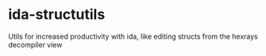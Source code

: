 # ida-structutils
Utils for increased productivity with ida, like editing structs from the hexrays decompiler view
